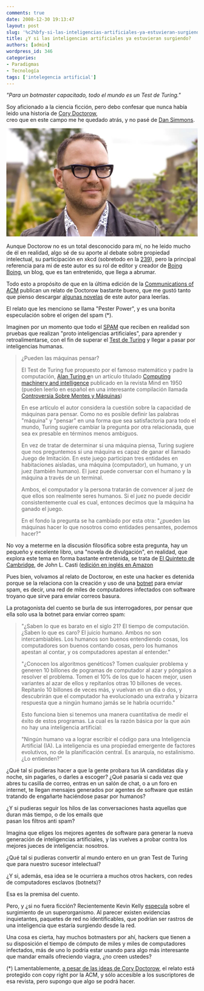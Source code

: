 ```yaml
---
comments: true
date: 2008-12-30 19:13:47
layout: post
slug: '%c2%bfy-si-las-inteligencias-artificiales-ya-estuvieran-surgiendo'
title: ¿Y si las inteligencias artificiales ya estuvieran surgiendo?
authors: [admin]
wordpress_id: 346
categories:
- Paradigmas
- Tecnología
tags: ['intelegencia artificial']
---
```


_"Para un botmaster capacitado, todo el mundo es un Test de Turing."_

Soy aficionado a la ciencia ficción, pero debo confesar que nunca había leido una historia de [Cory Doctorow](http://en.wikipedia.org/wiki/Cory_Doctorow),   
creo que en este campo	me he quedado atrás, y no pasé de [Dan Simmons](http://www.dansimmons.com/).

![](cory-doctorow.webp)

Aunque Doctorow no es un total desconocido para mí, no he leido mucho de él en realidad, algo sé de su aporte al debate sobre propiedad intelectual, su participación en xkcd (sobretodo en la [239](http://xkcd.com/239/)), pero la principal referencia para mi de este autor es su rol de editor y creador de [Boing Boing](http://boingboing.net/), un blog, que es tan entretenido, que llega a abrumar.

Todo esto a propósito de que en la última edición de la [Communications of ](http://cacm.acm.org/)[ACM](http://cacm.acm.org/) publican un relato de Doctorow bastante bueno, que me gustó tanto que pienso descargar [algunas novelas](http://craphound.com/novels.php) de este autor para leerlas.

El relato que les menciono se llama "Pester Power", y es una bonita especulación sobre el origen del spam (*).

Imaginen por un momento que todo el [SPAM](http://www.lnds.net/2008/05/30_anos_de_spam.html) que reciben en realidad son pruebas que realizan "proto inteligencias artificiales", para aprender y retroalimentarse, con el fin de superar el [Test de Turing](http://axxon.com.ar/rev/170/c-170divulgacion.htm) y llegar a pasar por inteligencias humanas.

> ¿Pueden las máquinas pensar?
>   
> El Test de Turing fue propuesto por el famoso matemático y padre la computación, [Alan Turing e](http://es.wikipedia.org/wiki/Alan_Turing)n un artículo titulado [Computing machinery and intelligence](http://www.abelard.org/turpap/turpap.htm) publicado en la revista Mind en 1950 (pueden leerlo en español en una interesante compilación llamada [Controversia Sobre Mentes y Máquinas](http://www.amazon.com/gp/product/8472236242?ie=UTF8&tag=lanaturaledel-20&linkCode=as2&camp=1789&creative=9325&creativeASIN=8472236242))
>   
> En ese artículo el autor considera la cuestión sobre la capacidad de máquinas para pensar. Como no es posible definir las palabras "máquina" y "pensar" en una forma que sea satisfactoria para todo el mundo, Turing sugiere cambiar la pregunta por otra relacionada, que sea ex
presable en términos menos ambiguos.
>   
> En vez de tratar de determinar si una máquina piensa, Turing sugiere que nos preguntemos si una máquina es capaz de ganar el llamado Juego de Imitación. En este juego participan tres entidades en habitaciones aisladas, una máquina (computador), un humano, y un juez (también humano). El juez puede conversar con el humano y la máquina a través de un terminal.
>   
> Ambos, el computador y la persona tratarán de convencer al juez de que ellos son realmente seres humanos. Si el juez no puede decidir consistentemente cual es cual, entonces decimos que la máquina ha ganado el juego.
>   
> En el fondo la pregunta se ha cambiado por esta otra: "¿pueden las máquinas hacer lo que nosotros como entidades pensantes, podemos hacer?"


No voy a meterme en la discusión filosófica sobre esta pregunta, hay un pequeño y excelente libro, una "novela de divulgación", en realidad, que explora este tema en forma bastante entretenida, se trata de [El Quinteto de Cambridge](http://www.istmoenlinea.com.mx/puntosycomas/24725.html), de John L. Casti ([edición en inglés en Amazon](http://www.amazon.com/gp/product/0738201383?ie=UTF8&tag=lanaturaledel-20&linkCode=as2&camp=1789&creative=9325&creativeASIN=0738201383)

Pues bien, volvamos al relato de Doctorow, en este una hacker es detenida porque se la relaciona con la creación y uso de una [botnet](http://es.wikipedia.org/wiki/Botnet) para enviar spam, es decir, una red de miles de computadores infectados con software troyano que sirve para enviar correos basura.

La protagonista del cuento se burla de sus interrogadores, por pensar que ella solo usa la botnet  para enviar correo spam:

> "¿Saben lo que es barato en el siglo 21? El tiempo de computación. ¿Saben lo que es caro? El juicio humano. Ambos no son intercambiables. Los humanos son buenos entendiendo cosas, los computadores son buenos contando cosas, pero los humanos apestan al contar, y os computadores apestan al entender."  
>  
> "¿Conocen los algoritmos genéticos? Tomen cualquier problema y generen 10 billones de pogramas de computador al azar y póngalos a resolver el problema. Tomen el 10% de los que lo hacen mejor, usen variantes al azar de ellos y repítanlos otras 10 billones de veces. Repítanlo 10 billones de veces más, y vuelvan en un día o dos, y descubrirán que el computador ha evolucionado una extraña y bizarra respuesta que a ningún humano jamás se le habría ocurrido."
>   
> Esto funciona bien si tenemos una manera cuantitativa de medir el éxito de estos programas. La cual es la razón básica por la que aún no hay una inteligencia artificial:
>
> "Ningún humano va a lograr escribir el código para una Inteligencia Artificial (IA). La inteligencia es una propiedad emergente de factores evolutivos, no de la planificación central. Es anarquía, no estalinismo. ¿Lo entienden?"

  
¿Qué tal si pudieras hacer a que la gente probara tus IA candidatas día y noche, sin  pagarles, o darles a escoger? ¿Qué pasaría si cada vez que abres tu casilla de correo, entras en un salón de chat, o a un foro en internet, te llegan mensajes generados por agentes de software que están tratando de engañarte haciéndose pasar por humanos?

¿Y si pudieras seguir los hilos de las conversaciones hasta aquellas que duran más tiempo, o de los emails que  
pasan los filtros anti spam?

Imagina que eliges los mejores agentes de software para generar la nueva generación de inteligencias artificiales, y las vuelves a probar contra los mejores jueces de inteligencia: nosotros.

¿Qué tal si pudieras convertir al mundo entero en un gran Test de Turing que para nuestro sucesor intelectual?

¿Y si, además, esa idea se le ocurriera a muchos otros hackers, con redes de computadores esclavos (botnets)?

Esa es la premisa del cuento.

Pero, y ¿si no fuera ficción? Recientemente Kevin Kelly [especula](http://www.kk.org/thetechnium/archives/2008/10/evidence_of_a_g.php) sobre el surgimiento de un superorganismo. Al parecer existen evidencias inquietantes, paquetes de red no identificables, que podrían ser rastros de una inteligencia que estaría surgiendo desde la red.

Una cosa es cierta, hay muchos botmasters por ahí, hackers que tienen a su disposición el tiempo de cómputo de miles y miles de computadores infectados, más de uno lo podría estar usando para algo más interesante que mandar emails ofreciendo viagra, ¿no creen ustedes?

(*) Lamentablemente, [a pesar de las ideas de Cory Doctorow](http://mosaic.uoc.edu/entrevistas/cdoctorow1005.html), el relato está protegido con copy right por la ACM, y sólo accesible a los suscriptores de esa revista, pero supongo que algo se podrá hacer.

